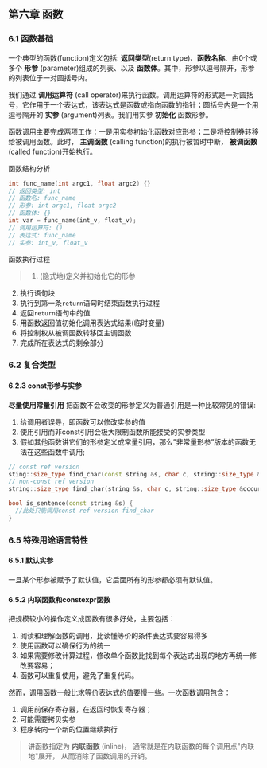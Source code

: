 ## 第六章 函数
### 6.1 函数基础
一个典型的函数(function)定义包括: **返回类型**(return type)、**函数名称**、由0个或多个 **形参** (parameter)组成的列表、以及 **函数体**。其中，形参以逗号隔开，形参的列表位于一对圆括号内。

我们通过 **调用运算符** (call operator)来执行函数。调用运算符的形式是一对圆括号，它作用于一个表达式，该表达式是函数或指向函数的指针；圆括号内是一个用逗号隔开的 **实参** (argument)列表。我们用实参 **初始化** 函数形参。

函数调用主要完成两项工作：一是用实参初始化函数对应形参；二是将控制券转移给被调用函数。此时， **主调函数** (calling function)的执行被暂时中断， **被调函数** (called function)开始执行。

函数结构分析
```C++
int func_name(int argc1, float argc2) {}
// 返回类型: int
// 函数名: func_name
// 形参: int argc1, float argc2
// 函数体: {}
int var = func_name(int_v, float_v);
// 调用运算符: ()
// 表达式: func_name
// 实参: int_v, float_v
```
函数执行过程
> 1. (隐式地)定义并初始化它的形参
2. 执行语句块
3. 执行到第一条`return`语句时结束函数执行过程
4. 返回`return`语句中的值
5. 用函数返回值初始化调用表达式结果(临时变量)
6. 将控制权从被调函数转移回主调函数
7. 完成所在表达式的剩余部分

### 6.2 复合类型
#### 6.2.3 const形参与实参
**尽量使用常量引用**
把函数不会改变的形参定义为普通引用是一种比较常见的错误:
1. 给调用者误导，即函数可以修改实参的值
2. 使用引用而非const引用会极大限制函数所能接受的实参类型
3. 假如其他函数讲它们的形参定义成常量引用，那么”非常量形参”版本的函数无法在这些函数中调用;

```C++
// const ref version
sting::size_type find_char(const string &s, char c, string::size_type &occurs);
// non-const ref version
string::size_type find_char(string &s, char c, string::size_type &occurs);

bool is_sentence(const string &s) {
  //此处只能调用const ref version find_char
}
```

### 6.5 特殊用途语言特性
#### 6.5.1 默认实参
一旦某个形参被赋予了默认值，它后面所有的形参都必须有默认值。
#### 6.5.2 内联函数和constexpr函数
把规模较小的操作定义成函数有很多好处，主要包括：
1. 阅读和理解函数的调用，比读懂等价的条件表达式要容易得多
2. 使用函数可以确保行为的统一
3. 如果需要修改计算过程，修改单个函数比找到每个表达式出现的地方再统一修改要容易；
4. 函数可以重复使用，避免了重复代码。

然而，调用函数一般比求等价表达式的值要慢一些。一次函数调用包含：
1. 调用前保存寄存器，在返回时恢复寄存器；
2. 可能需要拷贝实参
3. 程序转向一个新的位置继续执行

> 讲函数指定为 **内联函数** (inline)， 通常就是在内联函数的每个调用点"内联地"展开， 从而消除了函数调用的开销。
